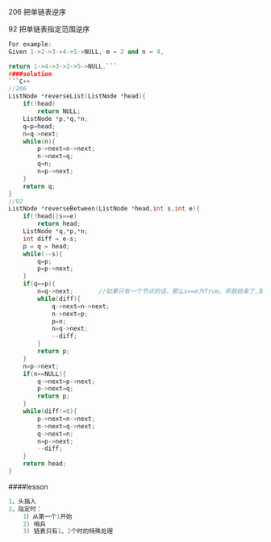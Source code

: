 206
把单链表逆序

92
把单链表指定范围逆序
```C++
For example:
Given 1->2->3->4->5->NULL, m = 2 and n = 4,

return 1->4->3->2->5->NULL.```
####solution
```C++
//206
ListNode *reverseList(ListNode *head){
    if(!head)
        return NULL;
    ListNode *p,*q,*n;
    q=p=head;
    n=q->next;
    while(n){
        p->next=n->next;
        n->next=q;
        q=n;
        n=p->next;
    }
    return q;
}
//92
ListNode *reverseBetween(ListNode *head,int s,int e){
    if(!head||s==e)
        return head;
    ListNode *q,*p,*n;
    int diff = e-s;
    p = q = head;
    while(--s){
        q=p;
        p=p->next;
    }
    if(q==p){
        n=q->next;       //如果只有一个节点的话，那么s==e为True。早就结束了,即至少2个
        while(diff){
            q->next=n->next;
            n->next=p;
            p=n;
            n=q->next;
            --diff;
        }
        return p;
    }
    n=p->next;
    if(n==NULL){
        q->next=p->next;
        p->next=q;
        return p;
    }
    while(diff!=0){
        p->next=n->next;
        n->next=q->next;
        q->next=n;
        n=p->next;
        --diff;
    }
    return head;
}
```
####lesson
```C
1、头插入
2、指定时：
    1）从第一个1开始
    2) 哨兵
    3) 链表只有1、2个时的特殊处理
```